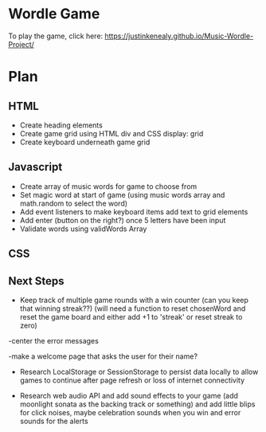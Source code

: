 # Wordle Game

To play the game, click here:  https://justinkenealy.github.io/Music-Wordle-Project/ 

# Plan

## HTML
- Create heading elements
- Create game grid using HTML div and CSS display: grid
- Create keyboard underneath game grid

## Javascript
- Create array of music words for game to choose from
- Set magic word at start of game (using music words array and math.random to select the word)
- Add event listeners to make keyboard items add text to grid elements
- Add enter (button on the right?) once 5 letters have been input
- Validate words using validWords Array


## CSS


## Next Steps
- Keep track of multiple game rounds with a win counter (can you keep that winning streak??) (will need a function to reset chosenWord and reset the game board and either add +1 to 'streak' or reset streak to zero)

-center the error messages

-make a welcome page that asks the user for their name? 

- Research LocalStorage or SessionStorage to persist data locally to allow games to continue after page refresh or loss of internet connectivity

- Research web audio API and add sound effects to your game (add moonlight sonata as the backing track or something) and add little blips for click noises, maybe celebration sounds when you win and error sounds for the alerts


